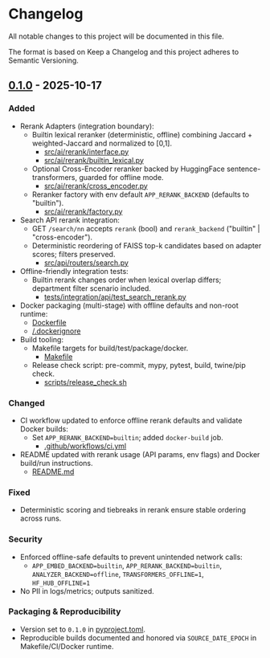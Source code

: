 # Changelog
All notable changes to this project will be documented in this file.

The format is based on Keep a Changelog and this project adheres to Semantic Versioning.

## [0.1.0] - 2025-10-17
### Added
- Rerank Adapters (integration boundary):
  - Builtin lexical reranker (deterministic, offline) combining Jaccard + weighted-Jaccard and normalized to [0,1].
    - [src/ai/rerank/interface.py](src/ai/rerank/interface.py)
    - [src/ai/rerank/builtin_lexical.py](src/ai/rerank/builtin_lexical.py)
  - Optional Cross-Encoder reranker backed by HuggingFace sentence-transformers, guarded for offline mode.
    - [src/ai/rerank/cross_encoder.py](src/ai/rerank/cross_encoder.py)
  - Reranker factory with env default `APP_RERANK_BACKEND` (defaults to "builtin").
    - [src/ai/rerank/factory.py](src/ai/rerank/factory.py)
- Search API rerank integration:
  - GET `/search/nn` accepts `rerank` (bool) and `rerank_backend` ("builtin" | "cross-encoder").
  - Deterministic reordering of FAISS top-k candidates based on adapter scores; filters preserved.
    - [src/api/routers/search.py](src/api/routers/search.py)
- Offline-friendly integration tests:
  - Builtin rerank changes order when lexical overlap differs; department filter scenario included.
    - [tests/integration/api/test_search_rerank.py](tests/integration/api/test_search_rerank.py)
- Docker packaging (multi-stage) with offline defaults and non-root runtime:
  - [Dockerfile](Dockerfile)
  - [/.dockerignore](.dockerignore)
- Build tooling:
  - Makefile targets for build/test/package/docker.
    - [Makefile](Makefile)
  - Release check script: pre-commit, mypy, pytest, build, twine/pip check.
    - [scripts/release_check.sh](scripts/release_check.sh)

### Changed
- CI workflow updated to enforce offline rerank defaults and validate Docker builds:
  - Set `APP_RERANK_BACKEND=builtin`; added `docker-build` job.
    - [.github/workflows/ci.yml](.github/workflows/ci.yml)
- README updated with rerank usage (API params, env flags) and Docker build/run instructions.
  - [README.md](README.md)

### Fixed
- Deterministic scoring and tiebreaks in rerank ensure stable ordering across runs.

### Security
- Enforced offline-safe defaults to prevent unintended network calls:
  - `APP_EMBED_BACKEND=builtin`, `APP_RERANK_BACKEND=builtin`, `ANALYZER_BACKEND=offline`, `TRANSFORMERS_OFFLINE=1`, `HF_HUB_OFFLINE=1`
- No PII in logs/metrics; outputs sanitized.

### Packaging & Reproducibility
- Version set to `0.1.0` in [pyproject.toml](pyproject.toml).
- Reproducible builds documented and honored via `SOURCE_DATE_EPOCH` in Makefile/CI/Docker runtime.

[0.1.0]: https://example.com/sd-onboarding-analyzer/releases/tag/v0.1.0

